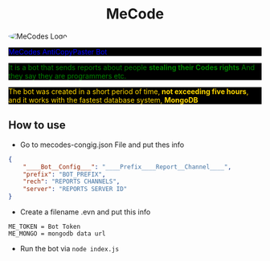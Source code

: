<h1 align="center">MeCode</h1>
<img align="center" style="border-radius: 50%;" src="ihttps://e.top4top.io/p_1965qprez1.gif" alt="MeCodes Logo">
<p style="background-color:black;color:blue">MeCodes AntiCopyPaster Bot</p>
<p style="background-color:black;color:green;">It is a bot that sends reports about people <strong>stealing their Codes rights</strong> And they say they are programmers etc.</p>
<p style="background-color:black;color:Gold;">The bot was created in a short period of time,<strong> not exceeding five hours</strong>, and it works with the fastest database system, <strong>MongoDB</strong></p>
<h2>How to use</h2>


*  Go to mecodes-congig.json File and put thes info


```json
{
    "____Bot__Config___": "____Prefix____Report__Channel____",
    "prefix": "BOT_PREFIX",
    "rech": "REPORTS CHANNELS",
    "server": "REPORTS SERVER ID"
}
```
* Create a  filename .evn and put this info


```env
ME_TOKEN = Bot Token
ME_MONGO = mongodb data url
```


* Run the bot via `node index.js`



